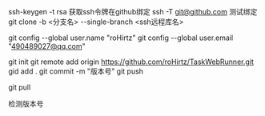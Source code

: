 ssh-keygen -t rsa       获取ssh令牌在github绑定
ssh -T git@github.com   测试绑定
git clone -b <分支名> --single-branch <ssh远程库名>

git config --global user.name "roHirtz"
git config --global user.email "490489027@qq.com"

git init
git remote add origin https://github.com/roHirtz/TaskWebRunner.git
gid add .
git commit -m "版本号"
git push

git pull

检测版本号